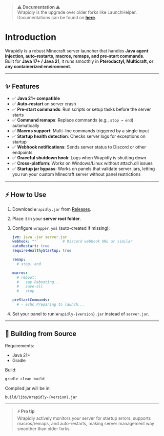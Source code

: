 > **⚠ Documentation ⚠**  
>Wrapidly is the upgrade over older forks like LaunchHelper.  
>Documentations can be found on [**here**](https://rayfieldmc.github.io/docs/introduction).

# Introduction

Wrapidly is a robust Minecraft server launcher that handles **Java agent injection, auto-restarts, macros, remaps, and pre-start commands**.  
Built for **Java 17+ / Java 21**, it runs smoothly in **Pterodactyl, Multicraft, or any containerized environment**.

---

## ✨ Features
- ✅ **Java 21+ compatible**  
- ✅ **Auto-restart** on server crash  
- ✅ **Pre-start commands**: Run scripts or setup tasks before the server starts  
- ✅ **Command remaps**: Replace commands (e.g., `stop → end`) automatically  
- ✅ **Macros support**: Multi-line commands triggered by a single input  
- ✅ **Startup health detection**: Checks server logs for exceptions on startup  
- ✅ **Webhook notifications**: Sends server status to Discord or other endpoints  
- ✅ **Graceful shutdown hook**: Logs when Wrapidly is shutting down  
- ✅ **Cross-platform**: Works on Windows/Linux without attach.dll issues
- ✅ **Startup jar bypass**: Works on panels that validate server jars, letting you run your custom Minecraft server without panel restrictions

---

## ⚡ How to Use

1. Download `Wrapidly.jar` from [Releases](../../releases).  

2. Place it in your **server root folder**.  

3. Configure `wrapper.yml` (auto-created if missing):

   ```yaml
   jvm: java -jar server.jar
   webhook: ""            # Discord webhook URL or similar
   autoRestart: true
   requireHealthyStartup: true

   remap:
     # stop: end

   macros:
     # reboot:
     #   say Rebooting...
     #   save-all
     #   stop

   preStartCommands:
     # - echo Preparing to launch...
   ```

4. Set your panel to run `Wrapidly-{version}.jar` instead of `server.jar`.

---

## 🔧 Building from Source

Requirements:

* Java 21+
* Gradle

Build:

```bash
gradle clean build
```

Compiled jar will be in:

```
build/libs/Wrapidly-{version}.jar
```

---

>**⚡ Pro tip**  
>Wrapidly actively monitors your server for startup errors, supports macros/remaps, and auto-restarts, making server management way smoother than older forks.
